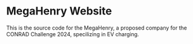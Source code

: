 # MegaHenry Website

This is the source code for the MegaHenry, a proposed company for the CONRAD Challenge 2024, specilizing in EV charging.